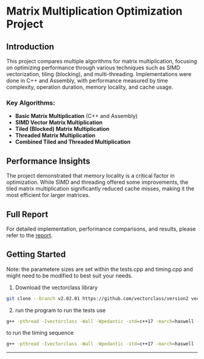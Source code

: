 
# Matrix Multiplication Optimization Project

## Introduction

This project compares multiple algorithms for matrix multiplication, focusing on optimizing performance through various techniques such as SIMD vectorization, tiling (blocking), and multi-threading. Implementations were done in C++ and Assembly, with performance measured by time complexity, operation duration, memory locality, and cache usage.

### Key Algorithms:
- **Basic Matrix Multiplication** (C++ and Assembly)
- **SIMD Vector Matrix Multiplication**
- **Tiled (Blocked) Matrix Multiplication**
- **Threaded Matrix Multiplication**
- **Combined Tiled and Threaded Multiplication**

## Performance Insights

The project demonstrated that memory locality is a critical factor in optimization. While SIMD and threading offered some improvements, the tiled matrix multiplication significantly reduced cache misses, making it the most efficient for larger matrices.

## Full Report

For detailed implementation, performance comparisons, and results, please refer to the [report](report.pdf).

## Getting Started 

Note: the parametere sizes are set within the tests.cpp and timing.cpp and might need to be modified to best suit your needs. 

1. Download the vectorclass library
```bash
git clone --branch v2.02.01 https://github.com/vectorclass/version2 vectorclass
```

2. run the program
   to run the tests use
```bash
g++ -pthread -Ivectorclass -Wall -Wpedantic -std=c++17 -march=haswell -O3 matrixMul.cpp tests.cpp matrixMul.S
```

  to run the timing sequence
```bash
g++ -pthread -Ivectorclass -Wall -Wpedantic -std=c++17 -march=haswell -O3 matrixMul.cpp timing.cpp matrixMul.S
```

---
